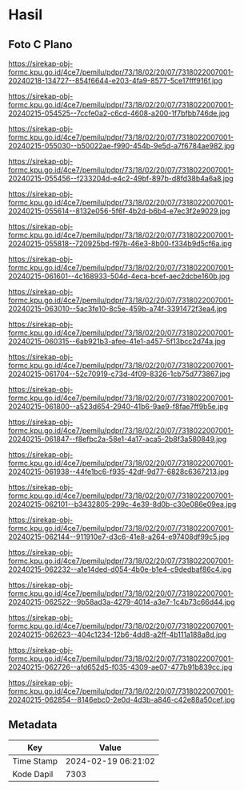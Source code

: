 # Hasil

## Foto C Plano

https://sirekap-obj-formc.kpu.go.id/4ce7/pemilu/pdpr/73/18/02/20/07/7318022007001-20240218-134727--854f6644-e203-4fa9-8577-5ce17fff916f.jpg

https://sirekap-obj-formc.kpu.go.id/4ce7/pemilu/pdpr/73/18/02/20/07/7318022007001-20240215-054525--7ccfe0a2-c6cd-4608-a200-1f7bfbb746de.jpg

https://sirekap-obj-formc.kpu.go.id/4ce7/pemilu/pdpr/73/18/02/20/07/7318022007001-20240215-055030--b50022ae-f990-454b-9e5d-a7f6784ae982.jpg

https://sirekap-obj-formc.kpu.go.id/4ce7/pemilu/pdpr/73/18/02/20/07/7318022007001-20240215-055456--f233204d-e4c2-49bf-897b-d8fd38b4a6a8.jpg

https://sirekap-obj-formc.kpu.go.id/4ce7/pemilu/pdpr/73/18/02/20/07/7318022007001-20240215-055614--8132e056-5f6f-4b2d-b6b4-e7ec3f2e9029.jpg

https://sirekap-obj-formc.kpu.go.id/4ce7/pemilu/pdpr/73/18/02/20/07/7318022007001-20240215-055818--720925bd-f97b-46e3-8b00-f334b9d5cf6a.jpg

https://sirekap-obj-formc.kpu.go.id/4ce7/pemilu/pdpr/73/18/02/20/07/7318022007001-20240215-061601--4c168933-504d-4eca-bcef-aec2dcbe160b.jpg

https://sirekap-obj-formc.kpu.go.id/4ce7/pemilu/pdpr/73/18/02/20/07/7318022007001-20240215-063010--5ac3fe10-8c5e-459b-a74f-3391472f3ea4.jpg

https://sirekap-obj-formc.kpu.go.id/4ce7/pemilu/pdpr/73/18/02/20/07/7318022007001-20240215-060315--6ab921b3-afee-41e1-a457-5f13bcc2d74a.jpg

https://sirekap-obj-formc.kpu.go.id/4ce7/pemilu/pdpr/73/18/02/20/07/7318022007001-20240215-061704--52c70919-c73d-4f09-8326-1cb75d773867.jpg

https://sirekap-obj-formc.kpu.go.id/4ce7/pemilu/pdpr/73/18/02/20/07/7318022007001-20240215-061800--a523d654-2940-41b6-9ae9-f8fae7ff9b5e.jpg

https://sirekap-obj-formc.kpu.go.id/4ce7/pemilu/pdpr/73/18/02/20/07/7318022007001-20240215-061847--f8efbc2a-58e1-4a17-aca5-2b8f3a580849.jpg

https://sirekap-obj-formc.kpu.go.id/4ce7/pemilu/pdpr/73/18/02/20/07/7318022007001-20240215-061938--44fe1bc6-f935-42df-9d77-6828c6367213.jpg

https://sirekap-obj-formc.kpu.go.id/4ce7/pemilu/pdpr/73/18/02/20/07/7318022007001-20240215-062101--b3432805-299c-4e39-8d0b-c30e086e09ea.jpg

https://sirekap-obj-formc.kpu.go.id/4ce7/pemilu/pdpr/73/18/02/20/07/7318022007001-20240215-062144--911910e7-d3c6-41e8-a264-e97408df99c5.jpg

https://sirekap-obj-formc.kpu.go.id/4ce7/pemilu/pdpr/73/18/02/20/07/7318022007001-20240215-062232--a1e14ded-d054-4b0e-b1e4-c9dedbaf86c4.jpg

https://sirekap-obj-formc.kpu.go.id/4ce7/pemilu/pdpr/73/18/02/20/07/7318022007001-20240215-062522--9b58ad3a-4279-4014-a3e7-1c4b73c66d44.jpg

https://sirekap-obj-formc.kpu.go.id/4ce7/pemilu/pdpr/73/18/02/20/07/7318022007001-20240215-062623--404c1234-12b6-4dd8-a2ff-4b111a188a8d.jpg

https://sirekap-obj-formc.kpu.go.id/4ce7/pemilu/pdpr/73/18/02/20/07/7318022007001-20240215-062726--afd652d5-f035-4309-ae07-477b91b839cc.jpg

https://sirekap-obj-formc.kpu.go.id/4ce7/pemilu/pdpr/73/18/02/20/07/7318022007001-20240215-062854--8146ebc0-2e0d-4d3b-a846-c42e88a50cef.jpg


## Metadata

| Key        | Value               |
| ---------- | ------------------- |
| Time Stamp | 2024-02-19 06:21:02 |
| Kode Dapil | 7303                |



